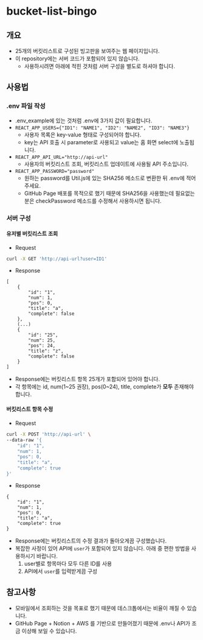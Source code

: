 # bucket-list-bingo

## 개요
* 25개의 버킷리스트로 구성된 빙고판을 보여주는 웹 페이지입니다.
* 이 repository에는 서버 코드가 포함되어 있지 않습니다. 
  * 사용하시려면 아래에 적힌 것처럼 서버 구성을 별도로 하셔야 합니다.

## 사용법
### .env 파일 작성
* .env_example에 있는 것처럼 .env에 3가지 값이 필요합니다.
* `REACT_APP_USERS={"ID1": "NAME1", "ID2": "NAME2", "ID3": "NAME3"}`
  * 사용자 목록은 key-value 형태로 구성되어야 합니다.
  * key는 API 호출 시 parameter로 사용되고 value는 홈 화면 select에 노출됩니다.
* `REACT_APP_API_URL="http://api-url"`
  * 사용자의 버킷리스트 조회, 버킷리스트 업데이트에 사용될 API 주소입니다.
* `REACT_APP_PASSWORD="password"`
  * 원하는 password를 Util.js에 있는 SHA256 메소드로 변환한 뒤 .env에 적어주세요.
  * GitHub Page 배포를 목적으로 했기 때문에 SHA256을 사용했는데 필요없는 분은 checkPassword 메소드를 수정해서 사용하시면 됩니다.
  
### 서버 구성
#### 유저별 버킷리스트 조회
* Request
```bash
curl -X GET 'http://api-url?user=ID1'
```
* Response
```
[
    {
        "id": "1",
        "num": 1,
        "pos": 0,
        "title": "a",
        "complete": false
    },
    (...)
    {
        "id": "25",
        "num": 25,
        "pos": 24,
        "title": "z",
        "complete": false
    }
]
```
* Response에는 버킷리스트 항목 25개가 포함되어 있어야 합니다.
* 각 항목에는 id, num(1~25 권장), pos(0~24), title, complete가 **모두** 존재해야 합니다.

#### 버킷리스트 항목 수정
* Request
```bash
curl -X POST 'http://api-url' \
--data-raw '{
    "id": "1",
    "num": 1,
    "pos": 0,
    "title": "a",
    "complete": true
}'
```
* Response
```
{
    "id": "1",
    "num": 1,
    "pos": 0,
    "title": "a",
    "complete": true
}
```
* Response에는 버킷리스트의 수정 결과가 돌아오게끔 구성했습니다.
* 복잡한 사정이 있어 API에 `user`가 포함되어 있지 않습니다. 아래 중 편한 방법을 사용하시기 바랍니다.
  1. user별로 항목마다 모두 다른 ID를 사용
  2. API에서 `user`를 입력받게끔 구성

## 참고사항
* 모바일에서 조회하는 것을 목표로 했기 때문에 데스크톱에서는 비율이 깨질 수 있습니다.
* GitHub Page + Notion + AWS 를 기반으로 만들어졌기 때문에 .env나 API가 조금 이상해 보일 수 있습니다.
